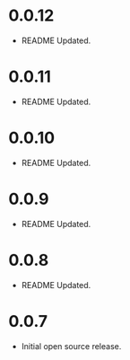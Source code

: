 # 0.0.12
- README Updated.
# 0.0.11
- README Updated.
# 0.0.10
- README Updated.
# 0.0.9
- README Updated.
# 0.0.8
- README Updated.
# 0.0.7 
- Initial open source release.